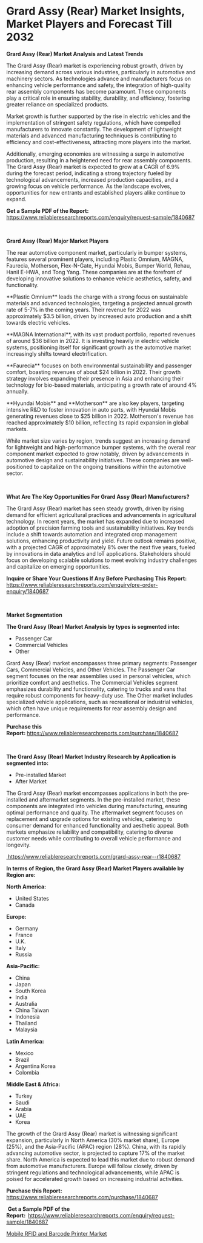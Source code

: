 <p><h1>Grard Assy (Rear) Market Insights, Market Players and Forecast Till 2032</h1></p><p><strong>Grard Assy (Rear) Market Analysis and Latest Trends</strong></p>
<p><p>The Grard Assy (Rear) market is experiencing robust growth, driven by increasing demand across various industries, particularly in automotive and machinery sectors. As technologies advance and manufacturers focus on enhancing vehicle performance and safety, the integration of high-quality rear assembly components has become paramount. These components play a critical role in ensuring stability, durability, and efficiency, fostering greater reliance on specialized products.</p><p>Market growth is further supported by the rise in electric vehicles and the implementation of stringent safety regulations, which have compelled manufacturers to innovate constantly. The development of lightweight materials and advanced manufacturing techniques is contributing to efficiency and cost-effectiveness, attracting more players into the market. </p><p>Additionally, emerging economies are witnessing a surge in automotive production, resulting in a heightened need for rear assembly components. The Grard Assy (Rear) market is expected to grow at a CAGR of 6.9% during the forecast period, indicating a strong trajectory fueled by technological advancements, increased production capacities, and a growing focus on vehicle performance. As the landscape evolves, opportunities for new entrants and established players alike continue to expand.</p></p>
<p><strong>Get a Sample PDF of the Report:&nbsp;</strong> <a href="https://www.reliableresearchreports.com/enquiry/request-sample/1840687?utm_campaign=3358&utm_medium=2&utm_source=Github&utm_content=ia&utm_term=06042025&utm_id=grard-assy-rear">https://www.reliableresearchreports.com/enquiry/request-sample/1840687</a></p>
<p>&nbsp;</p>
<p><strong>Grard Assy (Rear) Major Market Players</strong></p>
<p><p>The rear automotive component market, particularly in bumper systems, features several prominent players, including Plastic Omnium, MAGNA, Faurecia, Motherson, Flex-N-Gate, Hyundai Mobis, Bumper World, Rehau, Hanil E-HWA, and Tong Yang. These companies are at the forefront of developing innovative solutions to enhance vehicle aesthetics, safety, and functionality.</p><p>**Plastic Omnium** leads the charge with a strong focus on sustainable materials and advanced technologies, targeting a projected annual growth rate of 5-7% in the coming years. Their revenue for 2022 was approximately $3.5 billion, driven by increased auto production and a shift towards electric vehicles.</p><p>**MAGNA International**, with its vast product portfolio, reported revenues of around $36 billion in 2022. It is investing heavily in electric vehicle systems, positioning itself for significant growth as the automotive market increasingly shifts toward electrification.</p><p>**Faurecia** focuses on both environmental sustainability and passenger comfort, boasting revenues of about $24 billion in 2022. Their growth strategy involves expanding their presence in Asia and enhancing their technology for bio-based materials, anticipating a growth rate of around 4% annually.</p><p>**Hyundai Mobis** and **Motherson** are also key players, targeting intensive R&D to foster innovation in auto parts, with Hyundai Mobis generating revenues close to $25 billion in 2022. Motherson's revenue has reached approximately $10 billion, reflecting its rapid expansion in global markets.</p><p>While market size varies by region, trends suggest an increasing demand for lightweight and high-performance bumper systems, with the overall rear component market expected to grow notably, driven by advancements in automotive design and sustainability initiatives. These companies are well-positioned to capitalize on the ongoing transitions within the automotive sector.</p></p>
<p>&nbsp;</p>
<p><strong>What Are The Key Opportunities For Grard Assy (Rear) Manufacturers?</strong></p>
<p><p>The Grard Assy (Rear) market has seen steady growth, driven by rising demand for efficient agricultural practices and advancements in agricultural technology. In recent years, the market has expanded due to increased adoption of precision farming tools and sustainability initiatives. Key trends include a shift towards automation and integrated crop management solutions, enhancing productivity and yield. Future outlook remains positive, with a projected CAGR of approximately 8% over the next five years, fueled by innovations in data analytics and IoT applications. Stakeholders should focus on developing scalable solutions to meet evolving industry challenges and capitalize on emerging opportunities.</p></p>
<p><strong>Inquire or Share Your Questions If Any Before Purchasing This Report:</strong> <a href="https://www.reliableresearchreports.com/enquiry/pre-order-enquiry/1840687?utm_campaign=3358&utm_medium=2&utm_source=Github&utm_content=ia&utm_term=06042025&utm_id=grard-assy-rear">https://www.reliableresearchreports.com/enquiry/pre-order-enquiry/1840687</a></p>
<p>&nbsp;</p>
<p><strong>Market Segmentation</strong></p>
<p><strong>The Grard Assy (Rear) Market Analysis by types is segmented into:</strong></p>
<p><ul><li>Passenger Car</li><li>Commercial Vehicles</li><li>Other</li></ul></p>
<p><p>Grard Assy (Rear) market encompasses three primary segments: Passenger Cars, Commercial Vehicles, and Other Vehicles. The Passenger Car segment focuses on the rear assemblies used in personal vehicles, which prioritize comfort and aesthetics. The Commercial Vehicles segment emphasizes durability and functionality, catering to trucks and vans that require robust components for heavy-duty use. The Other market includes specialized vehicle applications, such as recreational or industrial vehicles, which often have unique requirements for rear assembly design and performance.</p></p>
<p><strong>Purchase this Report:&nbsp;</strong><a href="https://www.reliableresearchreports.com/purchase/1840687?utm_campaign=3358&utm_medium=2&utm_source=Github&utm_content=ia&utm_term=06042025&utm_id=grard-assy-rear">https://www.reliableresearchreports.com/purchase/1840687</a></p>
<p>&nbsp;</p>
<p><strong>The Grard Assy (Rear) Market Industry Research by Application is segmented into:</strong></p>
<p><ul><li>Pre-installed Market</li><li>After Market</li></ul></p>
<p><p>The Grard Assy (Rear) market encompasses applications in both the pre-installed and aftermarket segments. In the pre-installed market, these components are integrated into vehicles during manufacturing, ensuring optimal performance and quality. The aftermarket segment focuses on replacement and upgrade options for existing vehicles, catering to consumer demand for enhanced functionality and aesthetic appeal. Both markets emphasize reliability and compatibility, catering to diverse customer needs while contributing to overall vehicle performance and longevity.</p></p>
<p><a href="https://www.reliableresearchreports.com/grard-assy-rear--r1840687?utm_campaign=3358&utm_medium=2&utm_source=Github&utm_content=ia&utm_term=06042025&utm_id=grard-assy-rear">&nbsp;https://www.reliableresearchreports.com/grard-assy-rear--r1840687</a></p>
<p><strong>In terms of Region, the Grard Assy (Rear) Market Players available by Region are:</strong></p>
<p>
    <p> <strong> North America: </strong>
        <ul>
            <li>United States</li>
            <li>Canada</li>
        </ul>
        </p> 
    <p> <strong> Europe: </strong>
        <ul>
            <li>Germany</li>
            <li>France</li>
            <li>U.K.</li>
            <li>Italy</li>
            <li>Russia</li>
        </ul>
        </p> 
    <p> <strong> Asia-Pacific: </strong>
        <ul>
            <li>China</li>
            <li>Japan</li>
            <li>South Korea</li>
            <li>India</li>
            <li>Australia</li>
            <li>China Taiwan</li>
            <li>Indonesia</li>
            <li>Thailand</li>
            <li>Malaysia</li>
        </ul>
        </p> 
    <p> <strong> Latin America: </strong>
        <ul>
            <li>Mexico</li>
            <li>Brazil</li>
            <li>Argentina Korea</li>
            <li>Colombia</li>
        </ul>
        </p> 
    <p> <strong> Middle East & Africa: </strong>
        <ul>
            <li>Turkey</li>
            <li>Saudi</li>
            <li>Arabia</li>
            <li>UAE</li>
            <li>Korea</li>
        </ul>
    </p>
    </p>
<p><p>The growth of the Grard Assy (Rear) market is witnessing significant expansion, particularly in North America (30% market share), Europe (25%), and the Asia-Pacific (APAC) region (28%). China, with its rapidly advancing automotive sector, is projected to capture 17% of the market share. North America is expected to lead this market due to robust demand from automotive manufacturers. Europe will follow closely, driven by stringent regulations and technological advancements, while APAC is poised for accelerated growth based on increasing industrial activities.</p></p>
<p><strong>Purchase this Report: </strong><a href="https://www.reliableresearchreports.com/purchase/1840687?utm_campaign=3358&utm_medium=2&utm_source=Github&utm_content=ia&utm_term=06042025&utm_id=grard-assy-rear">https://www.reliableresearchreports.com/purchase/1840687</a></p>
<p>&nbsp;<strong>Get a Sample PDF of the Report:&nbsp;&nbsp;</strong><a href="https://www.reliableresearchreports.com/enquiry/request-sample/1840687?utm_campaign=3358&utm_medium=2&utm_source=Github&utm_content=ia&utm_term=06042025&utm_id=grard-assy-rear">https://www.reliableresearchreports.com/enquiry/request-sample/1840687</a></p>
<p><strong></strong></p>
<p><p><a href="https://github.com/samesdufloiw/Market-Research-Report-List-1/blob/main/mobile-rfid-and-barcode-printer-market.md?utm_campaign=3358&utm_medium=2&utm_source=Github&utm_content=ia&utm_term=06042025&utm_id=grard-assy-rear">Mobile RFID and Barcode Printer Market</a></p></p>